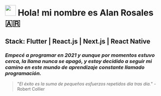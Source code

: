 #  <img src="https://github.com/user-attachments/assets/5a7625b1-7a1c-4b1d-93e4-b6b612ed537c" width="35" height="35"> Hola! mi nombre es Alan Rosales 🇦🇷
## Stack: Flutter | React.js | Next.js | React Native
### *Empecé a programar en 2021 y aunque por momentos estuvo cerca, la llama nunca se apagó, y estoy decidido a seguir mi camino en este mundo de aprendizaje constante llamado programación.*

> "*El éxito es la suma de pequeños esfuerzos repetidos día tras día.*" - Robert Collier


